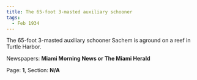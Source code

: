 ```yaml
---  
title: The 65-foot 3-masted auxiliary schooner  
tags:  
  - Feb 1934  
---  
```

  
The 65-foot 3-masted auxiliary schooner Sachem is aground on a reef in Turtle Harbor.  
  
Newspapers: **Miami Morning News or The Miami Herald**  
  
Page: **1**, Section: **N/A** 
